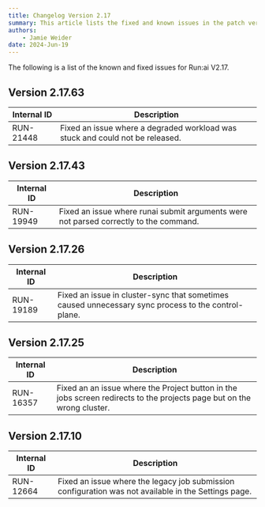 ```yaml
---
title: Changelog Version 2.17
summary: This article lists the fixed and known issues in the patch versions as well as additional new features that were added in each patch version.
authors:
    - Jamie Weider
date: 2024-Jun-19
---
```


The following is a list of the known and fixed issues for Run:ai V2.17.

## Version 2.17.63

| Internal ID | Description |
|--|--|
| RUN-21448 | Fixed an issue where a degraded workload was stuck and could not be released. |

## Version 2.17.43

| Internal ID | Description |
|--|--|
| RUN-19949 | Fixed an issue where runai submit arguments were not parsed correctly to the command. |

## Version 2.17.26

| Internal ID | Description |
|--|--|
| RUN-19189 | Fixed an issue in cluster-sync that sometimes caused unnecessary sync process to the control-plane. |

## Version 2.17.25

| Internal ID | Description |
|--|--|
| RUN-16357 | Fixed an an issue where the Project button in the jobs screen redirects to the projects page but on the wrong cluster. |

## Version 2.17.10

| Internal ID | Description |
|--|--|
| RUN-12664 | Fixed an issue where the legacy job submission configuration was not available in the Settings page. |

